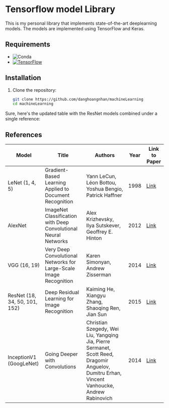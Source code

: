 # Tensorflow model Library

This is my personal library that implements  state-of-the-art deeplearning models. The models are implemented using TensorFlow and Keras.

## Requirements

- ![Conda](https://img.shields.io/badge/Conda-4.13.0-brightgreen)
- [![TensorFlow](https://img.shields.io/badge/TensorFlow-2.8.0-blue?logo=tensorflow)](https://tensorflow.org/)

## Installation

1. Clone the repository:

   ```bash
   git clone https://github.com/danghoangnhan/machineLearning
   cd machineLearning
   ```

Sure, here's the updated table with the ResNet models combined under a single reference:

## References

| Model                   | Title                                                        | Authors                                              | Year | Link to Paper                                           |
|-------------------------|--------------------------------------------------------------|------------------------------------------------------|------|---------------------------------------------------------|
| LeNet (1, 4, 5)         | Gradient-Based Learning Applied to Document Recognition     | Yann LeCun, Léon Bottou, Yoshua Bengio, Patrick Haffner | 1998 | [Link](http://yann.lecun.com/exdb/publis/pdf/lecun-01a.pdf) |
| AlexNet                 | ImageNet Classification with Deep Convolutional Neural Networks | Alex Krizhevsky, Ilya Sutskever, Geoffrey E. Hinton    | 2012 | [Link](https://papers.nips.cc/paper/4824-imagenet-classification-with-deep-convolutional-neural-networks.pdf) |
| VGG (16, 19)            | Very Deep Convolutional Networks for Large-Scale Image Recognition | Karen Simonyan, Andrew Zisserman                      | 2014 | [Link](https://arxiv.org/abs/1409.1556)                  |
| ResNet (18, 34, 50, 101, 152) | Deep Residual Learning for Image Recognition                | Kaiming He, Xiangyu Zhang, Shaoqing Ren, Jian Sun      | 2015 | [Link](https://arxiv.org/abs/1512.03385)                |
| InceptionV1 (GoogLeNet) | Going Deeper with Convolutions                              | Christian Szegedy, Wei Liu, Yangqing Jia, Pierre Sermanet, Scott Reed, Dragomir Anguelov, Dumitru Erhan, Vincent Vanhoucke, Andrew Rabinovich | 2014 | [Link](https://arxiv.org/abs/1409.4842)                 |
